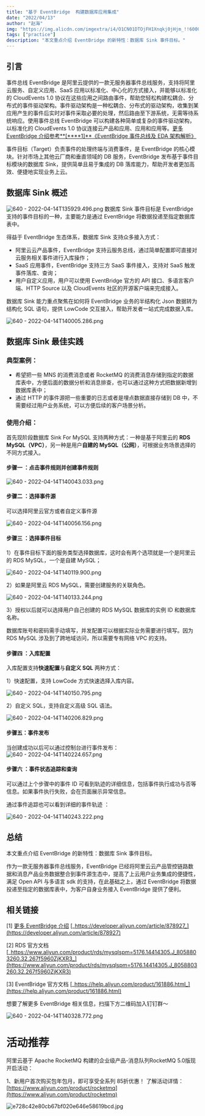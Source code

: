 ```yaml
---
title: "基于 EventBridge  构建数据库应用集成"
date: "2022/04/13"
author: "赵海"
img: "https://img.alicdn.com/imgextra/i4/O1CN01DTOjFH1Xnqkj0jHjm_!!6000000002969-0-tps-685-383.jpg"
tags: ["practice"]
description: "本文重点介绍 EventBridge 的新特性：数据库 Sink 事件目标。"
---
```


## 引言

事件总线 EventBridge 是阿里云提供的一款无服务器事件总线服务，支持将阿里云服务、自定义应用、SaaS 应用以标准化、中心化的方式接入，并能够以标准化的 CloudEvents 1.0 协议在这些应用之间路由事件，帮助您轻松构建松耦合、分布式的事件驱动架构。事件驱动架构是一种松耦合、分布式的驱动架构，收集到某应用产生的事件后实时对事件采取必要的处理，然后路由至下游系统，无需等待系统响应。使用事件总线 EventBridge 可以构建各种简单或复杂的事件驱动架构，以标准化的 CloudEvents 1.0 协议连接云产品和应用、应用和应用等。[更多 EventBridge 介绍参考**[****1]**](https://mp.weixin.qq.com/s?__biz=MzUzNzYxNjAzMg==&mid=2247523210&idx=1&sn=3f1f479023b5054d2c66843907c95c8a&scene=21#wechat_redirect)[《EventBridge 事件总线及 EDA 架构解析》](http://mp.weixin.qq.com/s?__biz=MzUzNzYxNjAzMg==&mid=2247523210&idx=1&sn=3f1f479023b5054d2c66843907c95c8a&chksm=fae69045cd911953be7225644680deccdeca11ccdd3ca18dcf36416302c9ca67ccb532516f21&scene=21#wechat_redirect)

事件目标（Target）负责事件的处理终端与消费事件，是 EventBridge 的核心模块。针对市场上其他云厂商和垂直领域的 DB 服务，EventBridge 发布基于事件目标模块的数据库 Sink，提供简单且易于集成的 DB 落库能力，帮助开发者更加高效、便捷地实现业务上云。

## 数据库 Sink 概述

![640 - 2022-04-14T135929.496.png](https://img.alicdn.com/imgextra/i2/O1CN01Hv8pso1Oh8XwRnSZg_!!6000000001736-0-tps-1080-656.jpg)
数据库 Sink 事件目标是 EventBridge 支持的事件目标的一种，主要能力是通过 EventBridge 将数据投递至指定数据库表中。

得益于 EventBridge 生态体系，数据库 Sink 支持众多接入方式：

- 阿里云云产品事件，EventBridge 支持云服务总线，通过简单配置即可直接对云服务相关事件进行入库操作；
- SaaS 应用事件，EventBridge 支持三方 SaaS 事件接入，支持对 SaaS 触发事件落库、查询；
- 用户自定义应用，用户可以使用 EventBridge 官方的 API 接口、多语言客户端、HTTP Source 以及 CloudEvents 社区的开源客户端来完成接入。

数据库 Sink 能力重点聚焦在如何将 EventBridge 业务的半结构化 Json 数据转为结构化 SQL 语句，提供 LowCode 交互接入，帮助开发者一站式完成数据入库。

![640 - 2022-04-14T140005.286.png](https://img.alicdn.com/imgextra/i4/O1CN01WCBkrU1W9GB2D1cE9_!!6000000002745-0-tps-1080-272.jpg)
## 数据库 Sink 最佳实践


###  典型案例：

- 希望把一些 MNS 的消费消息或者 RocketMQ 的消费消息存储到指定的数据库表中，方便后面的数据分析和消息排查，也可以通过这种方式把数据新增到数据库表中；
- 通过 HTTP 的事件源把一些重要的日志或者是埋点数据直接存储到 DB 中，不需要经过用户业务系统，可以方便后续的客户场景分析。

### 使用介绍：

首先现阶段数据库 Sink For MySQL 支持两种方式：一种是基于阿里云的 **RDS MySQL（VPC）**，另一种是用户**自建的 MySQL（公网）**，可根据业务场景选择的不同方式接入。

#### **步骤一 ：点击事件规则并创建事件规则**
![640 - 2022-04-14T140043.033.png](https://img.alicdn.com/imgextra/i1/O1CN01JIrBA71t29BmkKGwr_!!6000000005843-2-tps-1080-219.png)

#### **步骤二 ：选择事件源**


可以选择阿里云官方或者自定义事件源

<!-- ![image.gif](https://intranetproxy.alipay.com/skylark/lark/0/2023/gif/59356401/1680491415559-c42e8240-8660-4a49-8894-8914bd93d8d7.gif#clientId=u0e920f6f-ad33-4&height=1&id=mKypm&name=image.gif&originHeight=1&originWidth=1&originalType=binary&ratio=1&rotation=0&showTitle=false&status=done&style=none&taskId=uc3ab7b90-e9f7-428d-b3b4-76b82750391&title=&width=1) -->
![640 - 2022-04-14T140056.156.png](https://img.alicdn.com/imgextra/i3/O1CN01G9EFze1njIoUU4XDx_!!6000000005125-2-tps-1080-292.png)
#### **步骤三 ：选择事件目标**


1）在事件目标下面的服务类型选择数据库，这时会有两个选项就是一个是阿里云的 RDS MySQL，一个是自建 MySQL；

![640 - 2022-04-14T140119.900.png](https://img.alicdn.com/imgextra/i4/O1CN017OcLJN1wE0I0cEjI6_!!6000000006275-2-tps-1080-485.png)

2）如果是阿里云 RDS MySQL，需要创建服务的关联角色。

![640 - 2022-04-14T140133.244.png](https://img.alicdn.com/imgextra/i4/O1CN019mLXDV1QI46462GHb_!!6000000001952-2-tps-597-108.png)

3）授权以后就可以选择用户自己创建的 RDS MySQL 数据库的实例 ID 和数据库名称。

数据库账号和密码需手动填写，并发配置可以根据实际业务需要进行填写。因为 RDS MySQL 涉及到了跨地域访问，所以需要专有网络 VPC 的支持。

#### **步骤四 ：入库配置**


入库配置支持**快速配置**与**自定义 SQL** 两种方式：

1）快速配置，支持 LowCode 方式快速选择入库内容。

<!-- ![image.gif](https://intranetproxy.alipay.com/skylark/lark/0/2023/gif/59356401/1680491435504-9b0d00e8-d72d-4b3e-a06b-575bd9a3f0ab.gif#clientId=u0e920f6f-ad33-4&height=1&id=l7a8p&name=image.gif&originHeight=1&originWidth=1&originalType=binary&ratio=1&rotation=0&showTitle=false&status=done&style=none&taskId=udac15dd3-3648-45dc-82b5-90e23f4378c&title=&width=1) -->
![640 - 2022-04-14T140150.795.png](https://img.alicdn.com/imgextra/i4/O1CN01oupZhL1rQlF83xz0L_!!6000000005626-2-tps-1080-428.png)

2）自定义 SQL，支持自定义高级 SQL 语法。

<!-- ![image.gif](https://intranetproxy.alipay.com/skylark/lark/0/2023/gif/59356401/1680491437553-750eafa9-fdc4-4d05-9fd9-412914f01ea3.gif#clientId=u0e920f6f-ad33-4&height=1&id=q9AJo&name=image.gif&originHeight=1&originWidth=1&originalType=binary&ratio=1&rotation=0&showTitle=false&status=done&style=none&taskId=ud9df0da2-02dc-4ec9-b5a7-c8881f9dd27&title=&width=1) -->
![640 - 2022-04-14T140206.829.png](https://img.alicdn.com/imgextra/i2/O1CN016TwE101GZKsHnj8ig_!!6000000000636-2-tps-1080-281.png)
#### **步骤五：事件发布**


当创建成功以后可以通过控制台进行事件发布：
![640 - 2022-04-14T140224.657.png](https://img.alicdn.com/imgextra/i3/O1CN01NSndqM1V78j954pEE_!!6000000002605-2-tps-633-612.png)
<!-- ![image.gif](https://intranetproxy.alipay.com/skylark/lark/0/2023/gif/59356401/1680491437655-874bf9cd-8ca3-4950-82ae-51a93d13e430.gif#clientId=u0e920f6f-ad33-4&height=1&id=hKS2v&name=image.gif&originHeight=1&originWidth=1&originalType=binary&ratio=1&rotation=0&showTitle=false&status=done&style=none&taskId=uc3859405-7b4b-4952-8289-4dbfd4bb233&title=&width=1) -->
#### **步骤六 ：事件状态追踪和查询**


可以通过上个步骤中的事件 ID 可看到轨迹的详细信息，包括事件执行成功与否等信息。如果事件执行失败，会在页面展示异常信息。

通过事件追踪也可以看到详细的事件轨迹 ：

![640 - 2022-04-14T140243.222.png](https://img.alicdn.com/imgextra/i4/O1CN01O0GBua1X1lJCywxIb_!!6000000002864-0-tps-1080-444.jpg)

## 总结

本文重点介绍 EventBridge 的新特性：数据库 Sink 事件目标。

作为一款无服务器事件总线服务，EventBridge 已经将阿里云云产品管控链路数据和消息产品业务数据整合到事件源生态中，提高了上云用户业务集成的便捷性，满足 Open API 与多语言 sdk 的支持，在此基础之上，通过 EventBridge 将数据投递至指定的数据库表中，为客户自身业务接入 EventBridge 提供了便利。

## 相关链接


[1] [更多 EventBridge 介绍](https://mp.weixin.qq.com/s?__biz=MzUzNzYxNjAzMg==&mid=2247523210&idx=1&sn=3f1f479023b5054d2c66843907c95c8a&scene=21#wechat_redirect)
[_https://developer.aliyun.com/article/878927_](https://developer.aliyun.com/article/878927)


[2] RDS 官方文档
[_https://www.aliyun.com/product/rds/mysqlspm=5176.14414305.J_8058803260.32.267f5960ZjKXR3_](https://www.aliyun.com/product/rds/mysqlspm=5176.14414305.J_8058803260.32.267f5960ZjKXR3)

[3] EventBridge 官方文档
[_https://help.aliyun.com/product/161886.html_](https://help.aliyun.com/product/161886.html)


想要了解更多 EventBridge 相关信息，扫描下方二维码加入钉钉群～

![640 - 2022-04-14T140328.772.png](https://img.alicdn.com/imgextra/i4/O1CN01L0gsCV1F2WtC4vMMP_!!6000000000429-0-tps-1080-1412.jpg)

# 活动推荐

阿里云基于 Apache RocketMQ 构建的企业级产品-消息队列RocketMQ 5.0版现开启活动：

1、新用户首次购买包年包月，即可享受全系列 85折优惠！ 了解活动详情：[https://www.aliyun.com/product/rocketmq](https://www.aliyun.com/product/rocketmq)

![e728c42e80cb67bf020e646e58619bcd.jpg](https://img.alicdn.com/imgextra/i4/O1CN01Xi1rcu1DM6aIC7ypz_!!6000000000201-0-tps-1920-675.jpg)